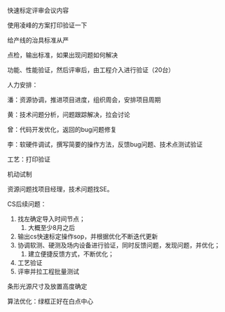 快速标定评审会议内容

使用凌峰的方案打印验证一下

给产线的治具标准从严

点检，输出标准，如果出现问题如何解决

功能、性能验证，然后评审后，由工程介入进行验证（20台）



人力安排：

潘：资源协调，推进项目进度，组织周会，安排项目周期

黄：技术问题分析，问题跟踪解决，拉会讨论

曾：代码开发优化，返回的bug问题修复

李：软硬件调试，撰写简要的操作方法，反馈bug问题、技术点测试验证

工艺：打印验证

机动试制

资源问题找项目经理，技术问题找SE。



CS后续问题：

1. 找左确定导入时间节点；
   1. 大概至少8月之后
2. 输出cs快速标定操作sop，并根据优化不断迭代更新
3. 协调软测、硬测及场内设备进行验证，同时反馈问题，发现问题，并优化；
   1. 建立便捷反馈方式，不断优化；
4. 工艺验证
5. 评审并拉工程批量测试



条形光源尺寸及放置高度确定

算法优化：绿框正好在白点中心